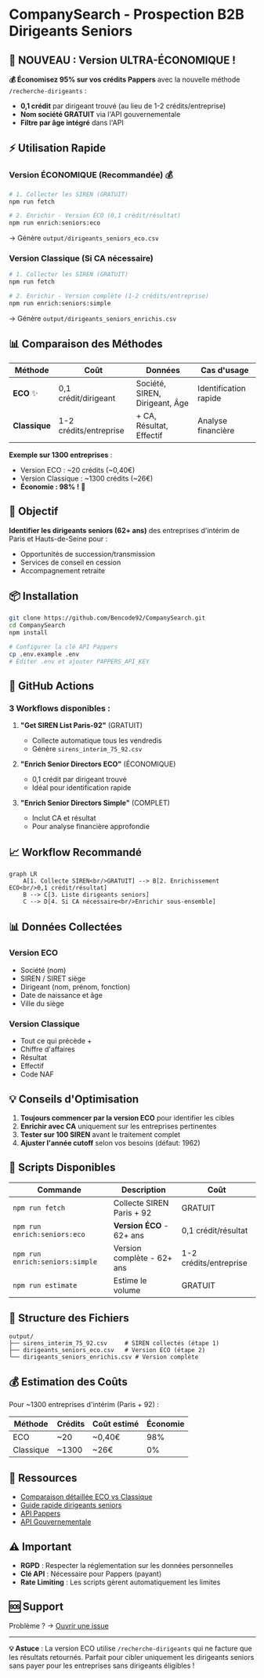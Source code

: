 # CompanySearch - Prospection B2B Dirigeants Seniors

## 🎉 NOUVEAU : Version ULTRA-ÉCONOMIQUE !

**💰 Économisez 95% sur vos crédits Pappers** avec la nouvelle méthode `/recherche-dirigeants` :
- **0,1 crédit** par dirigeant trouvé (au lieu de 1-2 crédits/entreprise)
- **Nom société GRATUIT** via l'API gouvernementale
- **Filtre par âge intégré** dans l'API

## ⚡ Utilisation Rapide

### Version ÉCONOMIQUE (Recommandée) 💰

```bash
# 1. Collecter les SIREN (GRATUIT)
npm run fetch

# 2. Enrichir - Version ÉCO (0,1 crédit/résultat)
npm run enrich:seniors:eco
```
→ Génère `output/dirigeants_seniors_eco.csv`

### Version Classique (Si CA nécessaire)

```bash
# 1. Collecter les SIREN (GRATUIT)
npm run fetch

# 2. Enrichir - Version complète (1-2 crédits/entreprise)
npm run enrich:seniors:simple
```
→ Génère `output/dirigeants_seniors_enrichis.csv`

## 📊 Comparaison des Méthodes

| Méthode | Coût | Données | Cas d'usage |
|---------|------|---------|------------|
| **ECO** ✨ | 0,1 crédit/dirigeant | Société, SIREN, Dirigeant, Âge | Identification rapide |
| **Classique** | 1-2 crédits/entreprise | + CA, Résultat, Effectif | Analyse financière |

**Exemple sur 1300 entreprises** :
- Version ECO : ~20 crédits (~0,40€)
- Version Classique : ~1300 crédits (~26€)
- **Économie : 98% !** 🎉

## 🎯 Objectif

**Identifier les dirigeants seniors (62+ ans)** des entreprises d'intérim de Paris et Hauts-de-Seine pour :
- Opportunités de succession/transmission
- Services de conseil en cession
- Accompagnement retraite

## 📦 Installation

```bash
git clone https://github.com/Bencode92/CompanySearch.git
cd CompanySearch
npm install

# Configurer la clé API Pappers
cp .env.example .env
# Éditer .env et ajouter PAPPERS_API_KEY
```

## 🤖 GitHub Actions

### 3 Workflows disponibles :

1. **"Get SIREN List Paris-92"** (GRATUIT)
   - Collecte automatique tous les vendredis
   - Génère `sirens_interim_75_92.csv`

2. **"Enrich Senior Directors ECO"** (ÉCONOMIQUE)
   - 0,1 crédit par dirigeant trouvé
   - Idéal pour identification rapide

3. **"Enrich Senior Directors Simple"** (COMPLET)
   - Inclut CA et résultat
   - Pour analyse financière approfondie

## 📈 Workflow Recommandé

```mermaid
graph LR
    A[1. Collecte SIREN<br/>GRATUIT] --> B[2. Enrichissement ECO<br/>0,1 crédit/résultat]
    B --> C[3. Liste dirigeants seniors]
    C --> D[4. Si CA nécessaire<br/>Enrichir sous-ensemble]
```

## 📊 Données Collectées

### Version ECO
- Société (nom)
- SIREN / SIRET siège
- Dirigeant (nom, prénom, fonction)
- Date de naissance et âge
- Ville du siège

### Version Classique
- Tout ce qui précède +
- Chiffre d'affaires
- Résultat
- Effectif
- Code NAF

## 💡 Conseils d'Optimisation

1. **Toujours commencer par la version ECO** pour identifier les cibles
2. **Enrichir avec CA** uniquement sur les entreprises pertinentes
3. **Tester sur 100 SIREN** avant le traitement complet
4. **Ajuster l'année cutoff** selon vos besoins (défaut: 1962)

## 📝 Scripts Disponibles

| Commande | Description | Coût |
|----------|-------------|------|
| `npm run fetch` | Collecte SIREN Paris + 92 | GRATUIT |
| `npm run enrich:seniors:eco` | **Version ÉCO** - 62+ ans | 0,1 crédit/résultat |
| `npm run enrich:seniors:simple` | Version complète - 62+ ans | 1-2 crédits/entreprise |
| `npm run estimate` | Estime le volume | GRATUIT |

## 📁 Structure des Fichiers

```
output/
├── sirens_interim_75_92.csv     # SIREN collectés (étape 1)
├── dirigeants_seniors_eco.csv   # Version ECO (étape 2)
└── dirigeants_seniors_enrichis.csv # Version complète
```

## 💰 Estimation des Coûts

Pour ~1300 entreprises d'intérim (Paris + 92) :

| Méthode | Crédits | Coût estimé | Économie |
|---------|---------|-------------|----------|
| ECO | ~20 | ~0,40€ | 98% |
| Classique | ~1300 | ~26€ | 0% |

## 🔗 Ressources

- [Comparaison détaillée ECO vs Classique](COMPARAISON_ECO.md)
- [Guide rapide dirigeants seniors](GUIDE_SENIORS.md)
- [API Pappers](https://www.pappers.fr/api)
- [API Gouvernementale](https://api.gouv.fr/les-api/api-recherche-entreprises)

## ⚠️ Important

- **RGPD** : Respecter la réglementation sur les données personnelles
- **Clé API** : Nécessaire pour Pappers (payant)
- **Rate Limiting** : Les scripts gèrent automatiquement les limites

## 🆘 Support

Problème ? → [Ouvrir une issue](https://github.com/Bencode92/CompanySearch/issues)

---

**💡 Astuce** : La version ECO utilise `/recherche-dirigeants` qui ne facture que les résultats retournés. Parfait pour cibler uniquement les dirigeants seniors sans payer pour les entreprises sans dirigeants éligibles !